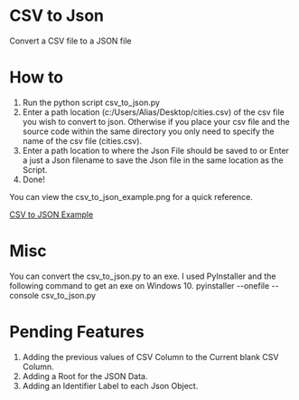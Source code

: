 # CSV to Json
Convert a CSV file to a JSON file

# How to
1. Run the python script csv_to_json.py
2. Enter a path location (c:/Users/Alias/Desktop/cities.csv) of the csv file you wish to convert to json. Otherwise if you place your csv file and the source code within the same directory you only need to specify the name of the csv file (cities.csv).
3. Enter a path location to where the Json File should be saved to or Enter a just a Json filename to save the Json file in the same location as the Script.
4. Done!

You can view the csv_to_json_example.png for a quick reference. 

[CSV to JSON Example](csv_to_json_example.png)

# Misc
You can convert the csv_to_json.py to an exe. I used PyInstaller and the following command to get an exe on Windows 10. 
pyinstaller --onefile --console csv_to_json.py

# Pending Features
1. Adding the previous values of CSV Column to the Current blank CSV Column.
2. Adding a Root for the JSON Data.
3. Adding an Identifier Label to each Json Object. 
